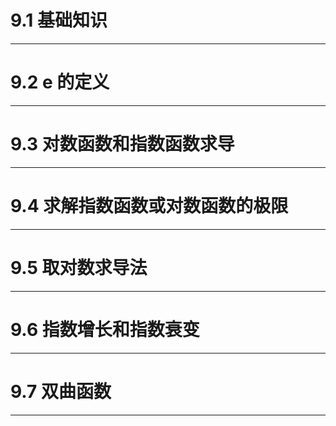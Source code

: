 # 9.1 基础知识
---

# 9.2 e 的定义
---

# 9.3 对数函数和指数函数求导
---

# 9.4 求解指数函数或对数函数的极限
---

# 9.5 取对数求导法
---

# 9.6 指数增长和指数衰变
---

# 9.7 双曲函数
---
